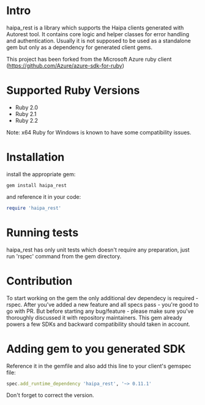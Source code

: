 # Intro

haipa_rest is a library which supports the Haipa clients generated with Autorest tool. It contains core logic and helper classes for error handling and authentication. 
Usually it is not supposed to be used as a standalone gem but only as a dependency for generated client gems.

This project has been forked from the Microsoft Azure ruby client (https://github.com/Azure/azure-sdk-for-ruby)

# Supported Ruby Versions

* Ruby 2.0
* Ruby 2.1
* Ruby 2.2

Note: x64 Ruby for Windows is known to have some compatibility issues.

# Installation

install the appropriate gem:

```
gem install haipa_rest
```

and reference it in your code:

```Ruby
require 'haipa_rest'
```

# Running tests

haipa_rest has only unit tests which doesn't require any preparation, just run 'rspec' command from the gem directory.

# Contribution

To start working on the gem the only additional dev dependecy is required - rspec. After you've added a new feature and all specs pass - you're good to go with PR. But before starting any bug/feature - please make sure you've thoroughly discussed it with repository maintainers. This gem already powers a few SDKs and backward compatibility should taken in account.

# Adding gem to you generated SDK

Reference it in the gemfile and also add this line to your client's gemspec file:

```ruby
spec.add_runtime_dependency 'haipa_rest', '~> 0.11.1'
```
Don't forget to correct the version.


